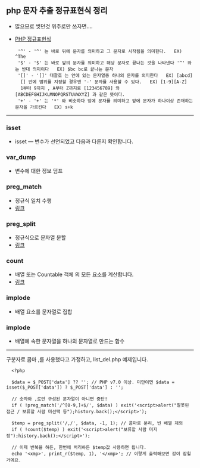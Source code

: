 ## php 문자 추출 정규표현식 정리 
 
 - 많으므로 썻던것 위주로만 쓰자면.... 
 - [PHP 정규표현식](https://server-dev.tistory.com/186)
 
        '^' - '^' 는 바로 뒤에 문자를 의미하고 그 문자로 시작됨을 의미한다.   EX) ^The
        '$' - '$' 는 바로 앞의 문자를 의미하고 해당 문자로 끝나는 것을 나타낸다 '^' 와는 반대 의미이다   EX) $bc bc로 끝나는 문자
        '[]' - '[]' 대괄호 는 안에 있는 문자열중 하나의 문자를 의미한다   EX) [abcd]
         [] 안에 범위를 지정할 경우엔 '-' 문자를 사용할 수 있다.   EX) [1-9][A-Z]
         1부터 9까지 , A부터 Z까지로 [123456789] 와 [ABCDEFGHIJKLMNOPQRSTUVWXYZ] 과 같은 뜻이다.
        '+' - '+' 는 '*' 와 비슷하다 앞에 문자를 의미하고 앞에 문자가 하나이상 존재하는 문자을 가르킨다   EX) s+k
 
 
 <HR>


### isset 

 - isset — 변수가 선언되었고 다음과 다른지 확인합니다.

### var_dump

 - 변수에 대한 정보 덤프

### preg_match

 - 정규식 일치 수행
 - [링크](https://www.php.net/manual/en/function.preg-match.php)

### preg_split

 - 정규식으로 문자열 분할
 - [링크](https://www.php.net/manual/en/function.preg-split.php)

### count

 - 배열 또는 Countable 객체 의 모든 요소를 계산합니다.
 - [링크](https://www.php.net/manual/en/function.count.php)

### implode
 
 - 배열 요소를 문자열로 집합


### implode
 
 - 배열에 속한 문자열을 하나의 문자열로 만드는 함수

<hr>

구분자로 콤마 ,를 사용했다고 가정하고, list_del.php 예제입니다.

      <?php

      $data = $_POST['data'] ?? ''; // PHP v7.0 이상. 미만이면 $data = isset($_POST['data']) ? $_POST['data'] : '';

      // 숫자와 ,로만 구성된 문자열이 아니면 중단!
      if ( !preg_match('/^[0-9,]+$/', $data) ) exit('<script>alert("잘못된 접근 / 보류할 사람 미선택 등");history.back();</script>');

      $temp = preg_split('/,/', $data, -1, 1); // 콤마로 분리, 빈 배열 제외
      if ( !count($temp) ) exit('<script>alert("보류할 사람 미지정");history.back();</script>');

      // 이제 반복을 하든, 한번에 처리하든 $temp값 사용하면 됩니다.
      echo '<xmp>', print_r($temp, 1), '</xmp>'; // 이렇게 출력해보면 감이 잡힐 거에요.





   


  
